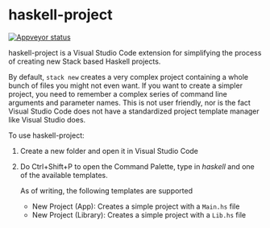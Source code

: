 # haskell-project

[![Appveyor status](https://ci.appveyor.com/api/projects/status/qav0qqlygokwxdrc?svg=true)](https://ci.appveyor.com/project/lordmilko/haskell-project)

haskell-project is a Visual Studio Code extension for simplifying the process of creating new Stack based Haskell projects.

By default, `stack new` creates a very complex project containing a whole bunch of files you might not even want. If you want to create a simpler project, you need to remember a complex series of command line arguments and parameter names. This is not user friendly, nor is the fact Visual Studio Code does not have a standardized project template manager like Visual Studio does.

To use haskell-project:
1. Create a new folder and open it in Visual Studio Code
2. Do Ctrl+Shift+P to open the Command Palette, type in *haskell* and one of the available templates.

   As of writing, the following templates are supported
   * New Project (App): Creates a simple project with a `Main.hs` file
   * New Project (Library): Creates a simple project with a `Lib.hs` file